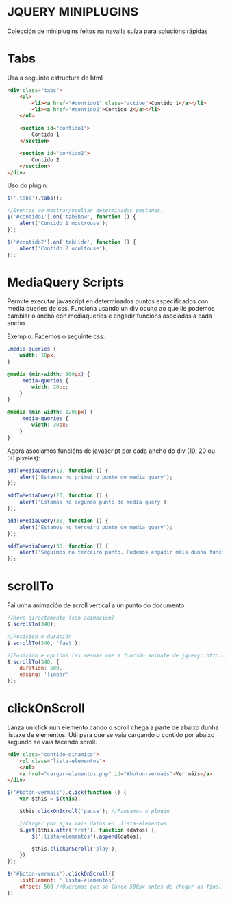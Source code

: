 JQUERY MINIPLUGINS
==================

Colección de miniplugins feitos na navalla suíza para solucións rápidas


Tabs
====

Usa a seguinte estructura de html

```html
<div class="tabs">
	<ul>
		<li><a href="#contido1" class="active">Contido 1</a></li>
		<li><a href="#contido2">Contido 2</a></li>
	</ul>

	<section id="contido1">
		Contido 1
	</section>

	<section id="contido2">
		Contido 2
	</section>
</div>
```

Uso do plugin:

```js
$('.tabs').tabs();

//Eventos ao mostrar/ocultar determinadas pestanas:
$('#contido1').on('tabShow', function () {
	alert('Contido 1 mostrouse');
});

$('#contido2').on('tabHide', function () {
	alert('Contido 2 ocultouse');
});
```

MediaQuery Scripts
==================

Permite executar javascript en determinados puntos especificados con media queries de css. Funciona usando un div oculto ao que lle podemos cambiar o ancho con mediaqueries e engadir funcións asociadas a cada ancho.

Exemplo: Facemos o seguinte css:

```css
.media-queries {
	width: 10px;
}

@media (min-width: 800px) {
	.media-queries {
		width: 20px;
	}
}

@media (min-width: 1200px) {
	.media-queries {
		width: 30px;
	}
}
```

Agora asociamos funcións de javascript por cada ancho do div (10, 20 ou 30 píxeles):

```js
addToMediaQuery(10, function () {
	alert('Estamos no primeiro punto do media query');
});

addToMediaQuery(20, function () {
	alert('Estamos no segundo punto do media query');
});

addToMediaQuery(30, function () {
	alert('Estamos no terceiro punto do media query');
});

addToMediaQuery(30, function () {
	alert('Seguimos no terceiro punto. Podemos engadir máis dunha función por cada punto');
});
```

scrollTo
========

Fai unha animación de scroll vertical a un punto do documento

```js
//Move directamente (sen animación)
$.scrollTo(340);

//Posición e duración
$.scrollTo(340, 'fast');

//Posición e opcións (as mesmas que a función animate de jquery: http://api.jquery.com/animate/#animate-properties-options)
$.scrollTo(340, {
	duration: 500,
	easing: 'linear'
});
```

clickOnScroll
=============

Lanza un click nun elemento cando o scroll chega a parte de abaixo dunha listaxe de elementos. Útil para que se vaia cargando o contido por abaixo segundo se vaia facendo scroll.

```html
<div class="contido-dinamico">
	<ul class="lista-elementos">
	</ul>
	<a href="cargar-elementos.php" id="#boton-vermais">Ver máis</a>
</div>
```

```js
$('#boton-vermais').click(function () {
	var $this = $(this);

	$this.clickOnScroll('pause'); //Pausamos o plugin

	//Cargar por ajax mais datos en .lista-elementos
	$.get($this.attr('href'), function (datos) {
		$('.lista-elementos').append(datos);

		$this.clickOnScroll('play');
	})
});

$('#boton-vermais').clickOnScroll({
	listElement: '.lista-elementos',
	offset: 500 //Queremos que se lance 500px antes de chegar ao final
})
```
